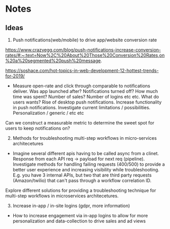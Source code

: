 # Notes

## Ideas

1. Push notifications(web/mobile) to drive app/website conversion rate

https://www.crazyegg.com/blog/push-notifications-increase-conversion-rates/#:~:text=Now%2C%20About%20Those%20Conversion%20Rates,on%20a%20segmented%20push%20message.

https://soshace.com/hot-topics-in-web-development-12-hottest-trends-for-2019/

- Measure open-rate and click through comparable to notifications deliver. Was app launched after? Notifications turned off? How much time was spent? Number of sales? Number of logins etc etc. What do users wants? Rise of desktop push notifications. Increase functionality in push notifications. Investigate current limitations / possibilities. Personalization / generic / etc etc

Can we construct a measurable metric to determine the sweet spot for users to keep notifications on?

2. Methods for troubleshooting multi-step workflows in micro-services architecetures
- Imagine several different apis having to be called async from a clinet. Response from each API req -> payload for next req (pipeline). Investigate methods for handling failing requests (400/500) to provide a better user experience and increasing visibility while troubleshooting. E.g. you have 3 internal APIs, but two that are third party requests (Amazon/twilio) that can't pass through a workflow correlation ID.

Explore different solutions for providing a troubleshooting technique for multi-step workflows in microservices architecetures.

3. Increase in-app / in-site logins (gdpr, more information)

- How to increase engagement via in-app logins to allow for more personalization and data-collection to drive sales and ad views
